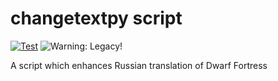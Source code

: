 # changetextpy script

[![Test](https://github.com/dfint/changetextpy_script/actions/workflows/test.yml/badge.svg)](https://github.com/dfint/changetextpy_script/actions/workflows/test.yml)
![Warning: Legacy!](https://img.shields.io/badge/Warning-Legacy!-red)

A script which enhances Russian translation of Dwarf Fortress

